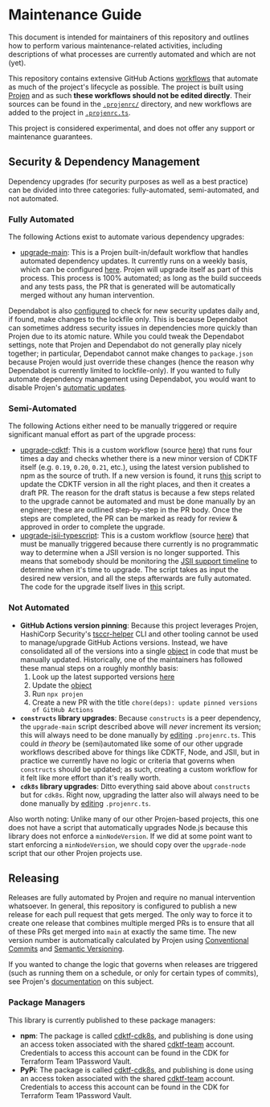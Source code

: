 # Maintenance Guide

This document is intended for maintainers of this repository and outlines how to perform various maintenance-related activities, including descriptions of what processes are currently automated and which are not (yet).

This repository contains extensive GitHub Actions [workflows](https://github.com/cdktf/cdktf-cdk8s/tree/main/.github/workflows) that automate as much of the project's lifecycle as possible. The project is built using [Projen](https://projen.io/) and as such **these workflows should not be edited directly**. Their sources can be found in the [`.projenrc/`](https://github.com/cdktf/cdktf-cdk8s/tree/main/projenrc) directory, and new workflows are added to the project in [`.projenrc.ts`](https://github.com/cdktf/cdktf-cdk8s/blob/main/.projenrc.ts).

This project is considered experimental, and does not offer any support or maintenance guarantees.


## Security & Dependency Management

Dependency upgrades (for security purposes as well as a best practice) can be divided into three categories: fully-automated, semi-automated, and not automated.

### Fully Automated

The following Actions exist to automate various dependency upgrades:

- [upgrade-main](https://github.com/cdktf/cdktf-cdk8s/actions/workflows/upgrade-main.yml): This is a Projen built-in/default workflow that handles automated dependency updates. It currently runs on a weekly basis, which can be configured [here](https://github.com/cdktf/cdktf-cdk8s/blob/341c9668dcf16c80fc999f852244c7119914e5f9/.projenrc.ts#L55). Projen will upgrade itself as part of this process. This process is 100% automated; as long as the build succeeds and any tests pass, the PR that is generated will be automatically merged without any human intervention.

Dependabot is also [configured](https://github.com/cdktf/cdktf-cdk8s/blob/main/.github/dependabot.yml) to check for new security updates daily and, if found, make changes to the lockfile only. This is because Dependabot can sometimes address security issues in dependencies more quickly than Projen due to its atomic nature. While you could tweak the Dependabot settings, note that Projen and Dependabot do not generally play nicely together; in particular, Dependabot cannot make changes to `package.json` because Projen would just override these changes (hence the reason why Dependabot is currently limited to lockfile-only). If you wanted to fully automate dependency management using Dependabot, you would want to disable Projen's [automatic updates](https://projen.io/docs/api/typescript#projen.typescript.TypeScriptProjectOptions.property.depsUpgrade).

### Semi-Automated

The following Actions either need to be manually triggered or require significant manual effort as part of the upgrade process:

- [upgrade-cdktf](https://github.com/cdktf/cdktf-cdk8s/actions/workflows/upgrade-cdktf.yml): This is a custom workflow (source [here](https://github.com/cdktf/cdktf-cdk8s/blob/main/projenrc/upgrade-cdktf.ts)) that runs four times a day and checks whether there is a new minor version of CDKTF itself (e.g. `0.19`, `0.20`, `0.21`, etc.), using the latest version published to npm as the source of truth. If a new version is found, it runs [this](https://github.com/cdktf/cdktf-cdk8s/blob/main/scripts/update-cdktf.sh) script to update the CDKTF version in all the right places, and then it creates a draft PR. The reason for the draft status is because a few steps related to the upgrade cannot be automated and must be done manually by an engineer; these are outlined step-by-step in the PR body. Once the steps are completed, the PR can be marked as ready for review & approved in order to complete the upgrade.
- [upgrade-jsii-typescript](https://github.com/cdktf/cdktf-cdk8s/actions/workflows/upgrade-jsii-typescript.yml): This is a custom workflow (source [here](https://github.com/cdktf/cdktf-cdk8s/blob/main/projenrc/upgrade-jsii-typescript.ts)) that must be manually triggered because there currently is no programmatic way to determine when a JSII version is no longer supported. This means that somebody should be monitoring the [JSII support timeline](https://github.com/aws/jsii-compiler/blob/main/README.md#gear-maintenance--support) to determine when it's time to upgrade. The script takes as input the desired new version, and all the steps afterwards are fully automated. The code for the upgrade itself lives in [this](https://github.com/cdktf/cdktf-cdk8s/blob/main/scripts/update-jsii-typescript.sh) script.

### Not Automated

- **GitHub Actions version pinning**: Because this project leverages Projen, HashiCorp Security's [tsccr-helper](https://github.com/hashicorp/security-tsccr?tab=readme-ov-file#tsccr-helper-cli) CLI and other tooling cannot be used to manage/upgrade GitHub Actions versions. Instead, we have consolidated all of the versions into a single [object](https://github.com/cdktf/cdktf-cdk8s/blob/341c9668dcf16c80fc999f852244c7119914e5f9/.projenrc.ts#L19-L30) in code that must be manually updated. Historically, one of the maintainers has followed these manual steps on a roughly monthly basis:
  1. Look up the latest supported versions [here](https://github.com/hashicorp/security-tsccr/tree/main/components/github_actions)
  2. Update the [object](https://github.com/cdktf/cdktf-cdk8s/blob/341c9668dcf16c80fc999f852244c7119914e5f9/.projenrc.ts#L19-L30)
  3. Run `npx projen`
  4. Create a new PR with the title `chore(deps): update pinned versions of GitHub Actions`
- **`constructs` library upgrades**: Because `constructs` is a peer dependency, the `upgrade-main` script described above will _never_ increment its version; this will always need to be done manually by [editing](https://github.com/cdktf/cdktf-cdk8s/blob/341c9668dcf16c80fc999f852244c7119914e5f9/.projenrc.ts#L79) `.projenrc.ts`. This could _in theory_ be (semi)automated like some of our other upgrade workflows described above for things like CDKTF, Node, and JSII, but in practice we currently have no logic or criteria that governs when `constructs` should be updated; as such, creating a custom workflow for it felt like more effort than it's really worth.
- **`cdk8s` library upgrades**: Ditto everything said above about `constructs` but for `cdk8s`. Right now, upgrading the latter also will always need to be done manually by [editing](https://github.com/cdktf/cdktf-cdk8s/blob/341c9668dcf16c80fc999f852244c7119914e5f9/.projenrc.ts#L81) `.projenrc.ts`.

Also worth noting: Unlike many of our other Projen-based projects, this one does not have a script that automatically upgrades Node.js because this library does not enforce a `minNodeVersion`. If we did at some point want to start enforcing a `minNodeVersion`, we should copy over the `upgrade-node` script that our other Projen projects use.


## Releasing

Releases are fully automated by Projen and require no manual intervention whatsoever. In general, this repository is configured to publish a new release for each pull request that gets merged. The only way to force it to create one release that combines multiple merged PRs is to ensure that all of these PRs get merged into `main` at exactly the same time. The new version number is automatically calculated by Projen using [Conventional Commits](https://www.conventionalcommits.org/en/v1.0.0/) and [Semantic Versioning](https://semver.org/).

If you wanted to change the logic that governs when releases are triggered (such as running them on a schedule, or only for certain types of commits), see Projen's [documentation](https://projen.io/docs/publishing/releases-and-versioning) on this subject.

### Package Managers

This library is currently published to these package managers:

- **npm**: The package is called [cdktf-cdk8s](https://www.npmjs.com/package/cdktf-cdk8s), and publishing is done using an access token associated with the shared [cdktf-team](https://www.npmjs.com/~cdktf-team) account. Credentials to access this account can be found in the CDK for Terraform Team 1Password Vault.
- **PyPi**: The package is called [cdktf-cdk8s](https://pypi.org/project/cdktf-cdk8s), and publishing is done using an access token associated with the shared [cdktf-team](https://pypi.org/user/cdktf-team/) account. Credentials to access this account can be found in the CDK for Terraform Team 1Password Vault.
